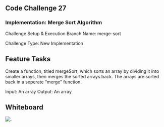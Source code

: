 ## Code Challenge 27

### Implementation: Merge Sort Algorithm

Challenge Setup & Execution
Branch Name: merge-sort

Challenge Type: New Implementation

## Feature Tasks

Create a function, titled mergeSort, which sorts an array by dividing it into smaller arrays, then merges the sorted arrays back. The arrays are sorted back in a seperate “merge” function.

Input: An array
Output: An array

## Whiteboard

![.](https://i.imgur.com/OMSPkpN.png)